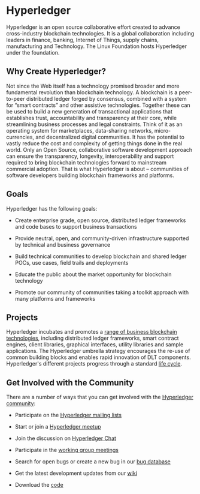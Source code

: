 # Hyperledger
Hyperledger is an open source collaborative effort created to advance cross-industry blockchain technologies. It is a global collaboration including leaders in finance, banking, Internet of Things, supply chains, manufacturing and Technology. The Linux Foundation hosts Hyperledger under the foundation.

## Why Create Hyperledger?
Not since the Web itself has a technology promised broader and more fundamental revolution than blockchain technology. A blockchain is a peer-to-peer distributed ledger forged by consensus, combined with a system for “smart contracts” and other assistive technologies. Together these can be used to build a new generation of transactional applications that establishes trust, accountability and transparency at their core, while streamlining business processes and legal constraints.
Think of it as an operating system for marketplaces, data-sharing networks, micro-currencies, and decentralized digital communities. It has the potential to vastly reduce the cost and complexity of getting things done in the real world.
Only an Open Source, collaborative software development approach can ensure the transparency, longevity, interoperability and support required to bring blockchain technologies forward to mainstream commercial adoption. That is what Hyperledger is about – communities of software developers building blockchain frameworks and platforms.

## Goals
Hyperledger has the following goals:
* Create enterprise grade, open source, distributed ledger frameworks and code bases to support business transactions

* Provide neutral, open, and community-driven infrastructure supported by technical and business governance

* Build technical communities to develop blockchain and shared ledger POCs, use cases, field trails and deployments

* Educate the public about the market opportunity for blockchain technology

* Promote our community of communities taking a toolkit approach with many platforms and frameworks

## Projects
Hyperledger incubates and promotes a [range of business blockchain technologies](http://hyperledger.org/projects), including distributed ledger frameworks, smart contract engines, client libraries, graphical interfaces, utility libraries and sample applications. The Hyperledger umbrella strategy encourages the re-use of common building blocks and enables rapid innovation of DLT components. Hyperledger's different projects progress through a standard [life cycle](https://wiki.hyperledger.org/display/HYP/Project+Lifecycle).

## Get Involved with the Community
There are a number of ways that you can get involved with the [Hyperledger community](http://hyperledger.org/community):

* Participate on the [Hyperledger mailing lists](http://lists.hyperledger.org/)

* Start or join a [Hyperledger meetup](http://www.meetup.com/pro/hyperledger/)

* Join the discussion on [Hyperledger Chat](https://chat.hyperledger.org/)

* Participate in the [working group meetings](https://wiki.hyperledger.org/display/HYP/Calendar+of+Public+Meetings)

* Search for open bugs or create a new bug in our [bug database](https://jira.hyperledger.org/)

* Get the latest development updates from our [wiki](https://wiki.hyperledger.org/)

* Download the [code](https://github.com/hyperledger)
